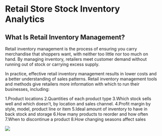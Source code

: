 # Retail Store Stock Inventory Analytics

## What Is Retail Inventory Management?
 Retail inventory management is the process of ensuring you carry merchandise that shoppers want, with neither too little nor too much on hand. By managing inventory, retailers meet customer demand without running out of stock or carrying excess supply.

 In practice, effective retail inventory management results in lower costs and a better understanding of sales patterns. Retail inventory management tools and methods give retailers more information with which to run their businesses, including:

1.Product locations
2.Quantities of each product type
3.Which stock sells well and which doesn’t, by location and sales channel.
4.Profit margin by style, model, product line or item
5.Ideal amount of inventory to have in back stock and storage
6.How many products to reorder and how often
7.When to discontinue a product
8.How changing seasons affect sales


![](https://static01.nyt.com/images/2020/02/16/business/16VIEW/16VIEW-articleLarge.gif?quality=75&auto=webp&disable=upscale)
